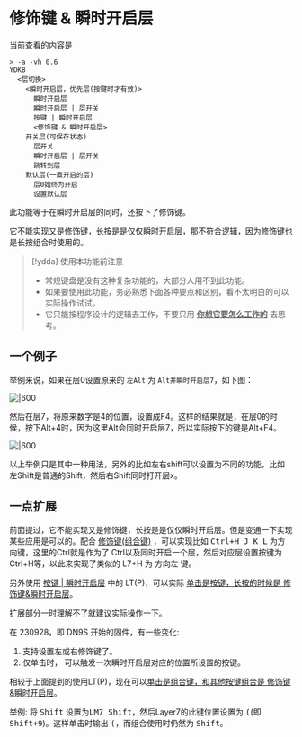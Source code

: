 # 修饰键 & 瞬时开启层

当前查看的内容是

```mindmap
> -a -vh 0.6
YDKB
  <层切换>
    <瞬时开启层，优先层(按键时才有效)>
      瞬时开启层
      瞬时开启层 | 层开关
      按键 | 瞬时开启层
      <修饰键 & 瞬时开启层>
    开关层(可保存状态)
      层开关
      瞬时开启层 | 层开关
      跳转到层
    默认层(一直开启的层)
      层0始终为开启
      设置默认层
```

此功能等于在瞬时开启层的同时，还按下了修饰键。

它不能实现又是修饰键，长按是是仅仅瞬时开启层，那不符合逻辑，因为修饰键也是长按组合时使用的。

> [!ydda] 使用本功能前注意
> - 常规键盘是没有这种复杂功能的，大部分人用不到此功能。
> - 如果要使用此功能，务必熟悉下面各种要点和区别，看不太明白的可以实际操作试试。
> - 它只能按程序设计的逻辑去工作，不要只用 <u><b>你想它要怎么工作的</b></u> 去思考。


## 一个例子
举例来说，如果在层0设置原来的 `左Alt` 为 `Alt并瞬时开启层7`，如下图：

![|600](assets/layer-mods-01.png)

然后在层7，将原来数字是4的位置，设置成F4。这样的结果就是，在层0的时候，按下Alt+4时，因为这里Alt会同时开启层7，所以实际按下的键是Alt+F4。

![|600](assets/layer-mods-02.png)

以上举例只是其中一种用法，另外的比如左右shift可以设置为不同的功能，比如左Shift是普通的Shift，然后右Shift同时打开层x。

## 一点扩展

前面提过，它不能实现又是修饰键，长按是是仅仅瞬时开启层。但是变通一下实现某些应用是可以的。配合 [修饰键(组合键)](edit-keymap/mods-key.md) ，可以实现比如 <kbd>Ctrl+H J K L</kbd>  为方向键，这里的Ctrl就是作为了 Ctrl以及同时开启一个层，然后对应层设置按键为 Ctrl+H等，以此来实现了类似的 L7+H 为 方向左 键。

另外使用 [按键 | 瞬时开启层](edit-keymap/layer-tap-key.md) 中的 LT(P)，可以实际 <u>单击是按键，长按的时候是 修饰键&瞬时开启层</u>。

扩展部分一时理解不了就建议实际操作一下。

在 230928，即 DN9S 开始的固件，有一些变化:
1. 支持设置左或右修饰键了。
2. 仅单击时， 可以触发一次瞬时开启层对应的位置所设置的按键。

相较于上面提到的使用LT(P)，现在可以<u>单击是组合键，和其他按键组合是 修饰键&瞬时开启层</u>。

举例: 将 <kbd>Shift</kbd> 设置为<kbd>LM7 Shift</kbd>，然后Layer7的此键位置设置为 <kbd>(</kbd>(即<kbd>Shift+9</kbd>)。这样单击时输出 <kbd>(</kbd>，而组合使用时仍然为 <kbd>Shift</kbd>。